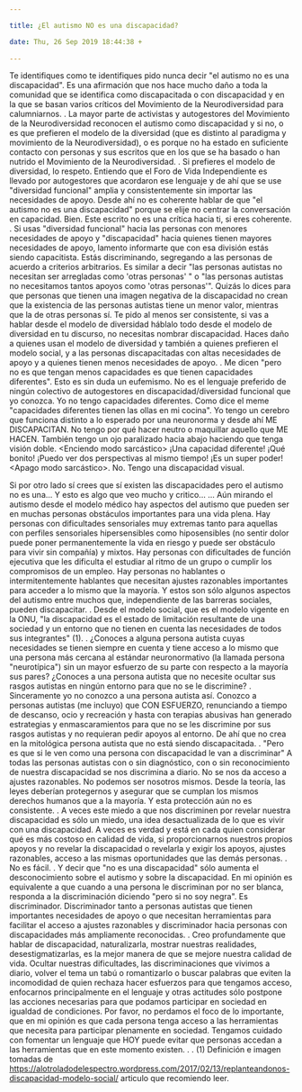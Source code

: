 ```yaml
---

title: ¿El autismo NO es una discapacidad?

date: Thu, 26 Sep 2019 18:44:38 +
 
---
```

Te identifiques como te identifiques pido nunca decir "el autismo no es una discapacidad". Es una afirmación que nos hace mucho daño a toda la comunidad que se identifica como discapacitada o con discapacidad y en la que se basan varios críticos del Movimiento de la Neurodiversidad para calumniarnos.
.
La mayor parte de activistas y autogestores del Movimiento de la Neurodiversidad reconocen el autismo como discapacidad y si no, o es que prefieren el modelo de la diversidad (que es distinto al paradigma y movimiento de la Neurodiversidad), o es porque no ha estado en suficiente contacto con personas y sus escritos que en los que se ha basado o han nutrido el Movimiento de la Neurodiversidad.
.
Si prefieres el modelo de diversidad, lo respeto. Entiendo que el Foro de Vida Independiente es llevado por autogestores que acordaron ese lenguaje y de ahí que se use "diversidad funcional" amplia y consistentemente sin importar las necesidades de apoyo. Desde ahí no es coherente hablar de que "el autismo no es una discapacidad" porque se elije no centrar la conversación en capacidad. Bien. Este escrito no es una crítica hacia ti, si eres coherente.
.
Si usas "diversidad funcional" hacia las personas con menores necesidades de apoyo y "discapacidad" hacia quienes tienen mayores necesidades de apoyo, lamento informarte que con esa división estás siendo capacitista. Estás discriminando, segregando a las personas de acuerdo a criterios arbitrarios. Es similar a decir "las personas autistas no necesitan ser arregladas como 'otras personas' " o "las personas autistas no necesitamos tantos apoyos como 'otras personas'". Quizás lo dices para que personas que tienen una imagen negativa de la discapacidad no crean que la existencia de las personas autistas tiene un menor valor, mientras que la de otras personas sí. Te pido al menos ser consistente, si vas a hablar desde el modelo de diversidad háblalo todo desde el modelo de diversidad en tu discurso, no necesitas nombrar discapacidad. Haces daño a quienes usan el modelo de diversidad y también a quienes prefieren el modelo social, y a las personas discapacitadas con altas necesidades de apoyo y a quienes tienen menos necesidades de apoyo.
.
Me dicen "pero no es que tengan menos capacidades es que tienen capacidades diferentes". Esto es sin duda un eufemismo. No es el lenguaje preferido de ningún colectivo de autogestores en discapacidad/diversidad funcional que yo conozca. Yo no tengo capacidades diferentes. Como dice el meme "capacidades diferentes tienen las ollas en mi cocina". Yo tengo un cerebro que funciona distinto a lo esperado por una neuronorma y desde ahí ME DISCAPACITAN. No tengo por qué hacer neutro o maquillar aquello que ME HACEN. También tengo un ojo paralizado hacia abajo haciendo que tenga visión doble. &lt;Enciendo modo sarcástico&gt; ¡Una capacidad diferente! ¡Qué bonito! ¡Puedo ver dos perspectivas al mismo tiempo! ¡Es un super poder! &lt;Apago modo sarcástico&gt;. No. Tengo una discapacidad visual.

Si por otro lado sí crees que sí existen las discapacidades pero el autismo no es una... Y esto es algo que veo mucho y critico...
...
Aún mirando el autismo desde el modelo médico hay aspectos del autismo que pueden ser en muchas personas obstáculos importantes para una vida plena. Hay personas con dificultades sensoriales muy extremas tanto para aquellas con perfiles sensoriales hipersensibles como hiposensibles (no sentir dolor puede poner permanentemente la vida en riesgo y puede ser obstáculo para vivir sin compañía) y mixtos. Hay personas con dificultades de función ejecutiva que les dificulta el estudiar al ritmo de un grupo o cumplir los compromisos de un empleo. Hay personas no hablantes o intermitentemente hablantes que necesitan ajustes razonables importantes para acceder a lo mismo que la mayoría. Y estos son sólo algunos aspectos del autismo entre muchos que, independiente de las barreras sociales, pueden discapacitar.
.
Desde el modelo social, que es el modelo vigente en la ONU, "la discapacidad es el estado de limitación resultante de una sociedad y un entorno que no tienen en cuenta las necesidades de todos sus integrantes" (1).
.
¿Conoces a alguna persona autista cuyas necesidades se tienen siempre en cuenta y tiene acceso a lo mismo que una persona más cercana al estándar neuronormativo (la llamada persona "neurotípica") sin un mayor esfuerzo de su parte con respecto a la mayoría sus pares? ¿Conoces a una persona autista que no necesite ocultar sus rasgos autistas en ningún entorno para que no se le discrimine?
.
Sinceramente yo no conozco a una persona autista así. Conozco a personas autistas (me incluyo) que CON ESFUERZO, renunciando a tiempo de descanso, ocio y recreación y hasta con terapias abusivas han generado estrategias y enmascaramientos para que no se les discrimine por sus rasgos autistas y no requieran pedir apoyos al entorno. De ahí que no crea en la mitológica persona autista que no está siendo discapacitada.
.
"Pero es que si le ven como una persona con discapacidad le van a discriminar"
A todas las personas autistas con o sin diagnóstico, con o sin reconocimiento de nuestra discapacidad se nos discrimina a diario. No se nos da acceso a ajustes razonables. No podemos ser nosotros mismos. Desde la teoría, las leyes deberían protegernos y asegurar que se cumplan los mismos derechos humanos que a la mayoría. Y esta protección aún no es consistente.
.
A veces este miedo a que nos discriminen por revelar nuestra discapacidad es sólo un miedo, una idea desactualizada de lo que es vivir con una discapacidad. A veces es verdad y está en cada quien considerar qué es más costoso en calidad de vida, si proporcionarnos nuestros propios apoyos y no revelar la discapacidad o revelarla y exigir los apoyos, ajustes razonables, acceso a las mismas oportunidades que las demás personas.
.
No es fácil.
.
Y decir que "no es una discapacidad" sólo aumenta el desconocimiento sobre el autismo y sobre la discapacidad. En mi opinión es equivalente a que cuando a una persona le discriminan por no ser blanca, responda a la discriminación diciendo "pero si no soy negra". Es discriminador. Discriminador tanto a personas autistas que tienen importantes necesidades de apoyo o que necesitan herramientas para facilitar el acceso a ajustes razonables y discriminador hacia personas con discapacidades más ampliamente reconocidas.
.
Creo profundamente que hablar de discapacidad, naturalizarla, mostrar nuestras realidades, desestigmatizarlas, es la mejor manera de que se mejore nuestra calidad de vida. Ocultar nuestras dificultades, las discriminaciones que vivimos a diario, volver el tema un tabú o romantizarlo o buscar palabras que eviten la incomodidad de quien rechaza hacer esfuerzos para que tengamos acceso, enfocarnos principalmente en el lenguaje y otras actitudes sólo postpone las acciones necesarias para que podamos participar en sociedad en igualdad de condiciones. Por favor, no perdamos el foco de lo importante, que en mi opinión es que cada persona tenga acceso a las herramientas que necesita para participar plenamente en sociedad. Tengamos cuidado con fomentar un lenguaje que HOY puede evitar que personas accedan a las herramientas que en este momento existen.
.
.
(1) Definición e imagen tomadas de https://alotroladodelespectro.wordpress.com/2017/02/13/replanteandonos-discapacidad-modelo-social/ articulo que recomiendo leer.


